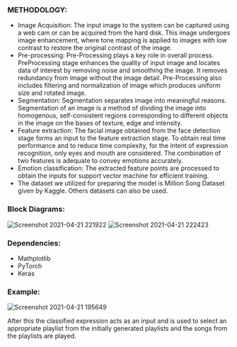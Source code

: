 ### METHODOLOGY:
-  Image Acquisition:
The input image to the system can be captured using a web cam or can be acquired from the hard disk. This image undergoes image enhancement, where tone mapping is applied to images with low contrast to restore the original contrast of the image.
-  Pre-processing:
 Pre-Processing plays a key role in overall process. PreProcessing stage enhances the quality of input image and locates data of interest by removing noise and smoothing the image. It removes redundancy from image without the image detail. Pre-Processing also includes filtering and normalization of image
which produces uniform size and rotated image. 
- Segmentation:
Segmentation separates image into meaningful reasons. Segmentation of an image is a method of dividing the image into homogenous, self-consistent regions corresponding to different objects in the image on the bases of texture, edge and intensity. 
-  Feature extraction:
 The facial image obtained from the face detection stage forms an input to the feature extraction stage. To obtain real time performance and to reduce time complexity, for the intent of expression recognition, only eyes and mouth are considered. The combination of two features is adequate to convey emotions accurately. 
-  Emotion classification:
 The extracted feature points are processed to obtain the inputs for support vector machine for efficient training. 
- The dataset we utilized for preparing the model is Million Song Dataset given by Kaggle. Others datasets can also be used. 
 ### Block Diagrams:
 
 ![Screenshot 2021-04-21 221922](https://user-images.githubusercontent.com/60208804/115591513-ca4f2500-a2ef-11eb-858d-a8e706083df6.png)
 ![Screenshot 2021-04-21 222423](https://user-images.githubusercontent.com/60208804/115592306-ac35f480-a2f0-11eb-957c-b0a6b8518b29.png)
 
 ### Dependencies:
 - Mathplotlib
 - PyTorch
 - Keras
 
 ### Example:
 ![Screenshot 2021-04-21 195649](https://user-images.githubusercontent.com/60208804/115570597-dfba5400-a2db-11eb-878c-6d8793fdf44a.png)

After this the classified expression acts as an input and is used to select an appropriate playlist from the initially generated playlists and the songs from the playlists are played.

